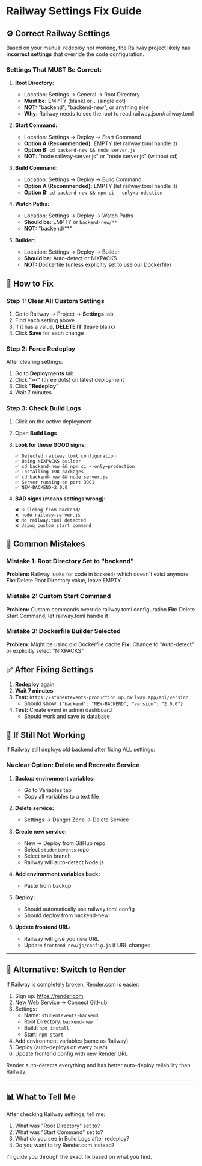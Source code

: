 # Railway Settings Fix Guide

## ⚙️ Correct Railway Settings

Based on your manual redeploy not working, the Railway project likely has **incorrect settings** that override the code configuration.

### Settings That MUST Be Correct:

1. **Root Directory:**
   - Location: Settings → General → Root Directory
   - **Must be:** EMPTY (blank) or `.` (single dot)
   - **NOT:** "backend", "backend-new", or anything else
   - **Why:** Railway needs to see the root to read railway.json/railway.toml

2. **Start Command:**
   - Location: Settings → Deploy → Start Command
   - **Option A (Recommended):** EMPTY (let railway.toml handle it)
   - **Option B:** `cd backend-new && node server.js`
   - **NOT:** "node railway-server.js" or "node server.js" (without cd)

3. **Build Command:**
   - Location: Settings → Deploy → Build Command  
   - **Option A (Recommended):** EMPTY (let railway.toml handle it)
   - **Option B:** `cd backend-new && npm ci --only=production`

4. **Watch Paths:** 
   - Location: Settings → Deploy → Watch Paths
   - **Should be:** EMPTY or `backend-new/**`
   - **NOT:** "backend/**"

5. **Builder:**
   - Location: Settings → Deploy → Builder
   - **Should be:** Auto-detect or NIXPACKS
   - **NOT:** Dockerfile (unless explicitly set to use our Dockerfile)

## 🔧 How to Fix

### Step 1: Clear All Custom Settings

1. Go to Railway → Project → **Settings** tab
2. Find each setting above
3. If it has a value, **DELETE IT** (leave blank)
4. Click **Save** for each change

### Step 2: Force Redeploy

After clearing settings:
1. Go to **Deployments** tab
2. Click **"⋯"** (three dots) on latest deployment
3. Click **"Redeploy"**
4. Wait 7 minutes

### Step 3: Check Build Logs

1. Click on the active deployment
2. Open **Build Logs**
3. **Look for these GOOD signs:**
   ```
   ✅ Detected railway.toml configuration
   ✅ Using NIXPACKS builder
   ✅ cd backend-new && npm ci --only=production
   ✅ Installing 198 packages
   ✅ cd backend-new && node server.js
   ✅ Server running on port 3001
   ✅ NEW-BACKEND-2.0.0
   ```

4. **BAD signs (means settings wrong):**
   ```
   ❌ Building from backend/
   ❌ node railway-server.js
   ❌ No railway.toml detected
   ❌ Using custom start command
   ```

## 🚫 Common Mistakes

### Mistake 1: Root Directory Set to "backend"
**Problem:** Railway looks for code in `backend/` which doesn't exist anymore
**Fix:** Delete Root Directory value, leave EMPTY

### Mistake 2: Custom Start Command
**Problem:** Custom commands override railway.toml configuration
**Fix:** Delete Start Command, let railway.toml handle it

### Mistake 3: Dockerfile Builder Selected
**Problem:** Might be using old Dockerfile cache
**Fix:** Change to "Auto-detect" or explicitly select "NIXPACKS"

## ✅ After Fixing Settings

1. **Redeploy** again
2. **Wait 7 minutes**
3. **Test:** `https://studentevents-production.up.railway.app/api/version`
   - Should show: `{"backend": "NEW-BACKEND", "version": "2.0.0"}`
4. **Test:** Create event in admin dashboard
   - Should work and save to database

## 🔄 If Still Not Working

If Railway still deploys old backend after fixing ALL settings:

### Nuclear Option: Delete and Recreate Service

1. **Backup environment variables:**
   - Go to Variables tab
   - Copy all variables to a text file

2. **Delete service:**
   - Settings → Danger Zone → Delete Service

3. **Create new service:**
   - New → Deploy from GitHub repo
   - Select `studentevents` repo
   - Select `main` branch
   - Railway will auto-detect Node.js

4. **Add environment variables back:**
   - Paste from backup

5. **Deploy:**
   - Should automatically use railway.toml config
   - Should deploy from backend-new

6. **Update frontend URL:**
   - Railway will give you new URL
   - Update `frontend-new/js/config.js` if URL changed

---

## 🎯 Alternative: Switch to Render

If Railway is completely broken, Render.com is easier:

1. Sign up: https://render.com
2. New Web Service → Connect GitHub
3. Settings:
   - Name: `studentevents-backend`
   - Root Directory: `backend-new`
   - Build: `npm install`
   - Start: `npm start`
4. Add environment variables (same as Railway)
5. Deploy (auto-deploys on every push)
6. Update frontend config with new Render URL

Render auto-detects everything and has better auto-deploy reliability than Railway.

---

## 📊 What to Tell Me

After checking Railway settings, tell me:

1. What was "Root Directory" set to?
2. What was "Start Command" set to?
3. What do you see in Build Logs after redeploy?
4. Do you want to try Render.com instead?

I'll guide you through the exact fix based on what you find.

